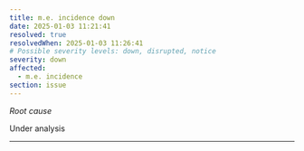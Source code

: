 ```yaml
---
title: m.e. incidence down
date: 2025-01-03 11:21:41
resolved: true
resolvedWhen: 2025-01-03 11:26:41
# Possible severity levels: down, disrupted, notice
severity: down
affected:
  - m.e. incidence
section: issue
---
```


*Root cause*

Under analysis

---


